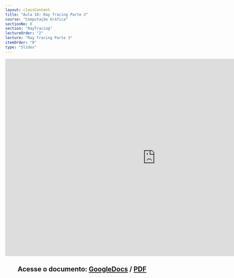 ```yaml
---
layout: classContent
title: "Aula 18: Ray Tracing Parte 3"
course: "Computação Gráfica"
sectionNo: 0
section: "RayTracing"
lectureOrder: "2"
lecture: "Ray Tracing Parte 3"
itemOrder: "0"
type: "Slides"
---
```


<iframe src="https://docs.google.com/presentation/d/e/2PACX-1vT_IBOU3D6c2V3em7XLf-IcxyLqsBrM_ziHPUxthjIMNiA_y-DcU5V6NY5ThGTQFgFF9u8Pb5QFwvN_/embed?start=false&loop=false&delayms=3000" frameborder="0" width="960" height="629" allowfullscreen="true" mozallowfullscreen="true" webkitallowfullscreen="true"></iframe>

## &nbsp;&nbsp;&nbsp;&nbsp;&nbsp;&nbsp;&nbsp;&nbsp;Acesse o documento: [GoogleDocs](https://docs.google.com/presentation/d/10g7QQ_CfCfaL6Jwe2jp3uWWz7N1WsZyrP8TR-m6-wjA/preview?rm=minimal&usp=sharing) / [PDF](https://drive.google.com/file/d/1dhb9tJrc79gTpB32hm8TWaCKe9PiUpRL/view?usp=sharing)
